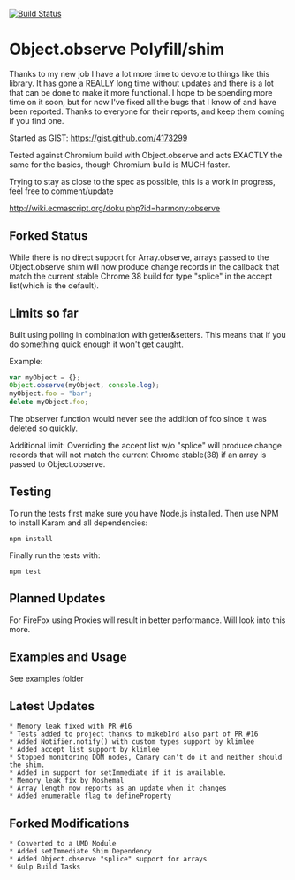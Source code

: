 [![Build Status](https://travis-ci.org/jdarling/Object.observe.svg?branch=master)](https://travis-ci.org/jdarling/Object.observe)

Object.observe Polyfill/shim
============================
Thanks to my new job I have a lot more time to devote to things like this library.  It has gone a REALLY long time without updates and there is a lot that can be done to make it more functional.  I hope to be spending more time on it soon, but for now I've fixed all the bugs that I know of and have been reported.  Thanks to everyone for their reports, and keep them coming if you find one.

Started as GIST: https://gist.github.com/4173299

Tested against Chromium build with Object.observe and acts EXACTLY the same for the basics, though Chromium build is MUCH faster.

Trying to stay as close to the spec as possible, this is a work in progress, feel free to comment/update

http://wiki.ecmascript.org/doku.php?id=harmony:observe

Forked Status
-------------
While there is no direct support for Array.observe, arrays passed to the Object.observe shim will now produce change records in the callback that match
the current stable Chrome 38 build for type "splice" in the accept list(which is the default).


Limits so far
--------------
  Built using polling in combination with getter&setters.  This means that if you do something quick enough it won't get caught.

  Example:
```js
var myObject = {};
Object.observe(myObject, console.log);
myObject.foo = "bar";
delete myObject.foo;
```

  The observer function would never see the addition of foo since it was deleted so quickly.
  
  Additional limit: Overriding the accept list w/o "splice" will produce change records that will not match the current Chrome stable(38) if an array is passed to Object.observe.
  
  

Testing
-------

To run the tests first make sure you have Node.js installed.  Then use NPM to install Karam and all dependencies:

```
npm install
```

Finally run the tests with:

```
npm test
```

Planned Updates
---------------
  For FireFox using Proxies will result in better performance.  Will look into this more.

Examples and Usage
------------------
  See examples folder

Latest Updates
--------------

    * Memory leak fixed with PR #16
    * Tests added to project thanks to mikeb1rd also part of PR #16
    * Added Notifier.notify() with custom types support by klimlee
    * Added accept list support by klimlee
    * Stopped monitoring DOM nodes, Canary can't do it and neither should the shim.
    * Added in support for setImmediate if it is available.
    * Memory leak fix by Moshemal
    * Array length now reports as an update when it changes
    * Added enumerable flag to defineProperty

Forked Modifications
--------------------

    * Converted to a UMD Module
    * Added setImmediate Shim Dependency
    * Added Object.observe "splice" support for arrays
    * Gulp Build Tasks
    
